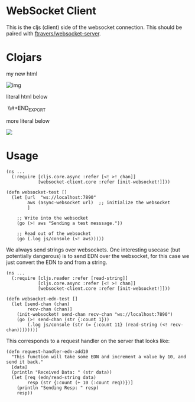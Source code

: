 
# WebSocket Client

This is the cljs (client) side of the websocket connection.  This
should be paired with [ftravers/websocket-server](https://github.com/ftravers/websocket-server).

# Clojars

my new html

![img](https://clojars.org/fentontravers/websocket-client/latest-version.svg)

literal html below

<img src="<https://camo.githubusercontent.com/ccd2234bd230e37b073f327b5b4f7112d4f73fd6/68747470733a2f2f636c6f6a6172732e6f72672f66656e746f6e747261766572732f776562736f636b65742d636c69656e742f6c61746573742d76657273696f6e2e737667>" alt="" data-canonical-src="![img](//clojars.org/fentontravers/websocket-client/latest-version.svg)" style="max-width:100%;">
\\#+END<sub>EXPORT</sub>

more literal below

<div class="export">
<img
src="![img](//clojars.org/fentontravers/websocket-client/latest-version.svg)">

</div>

# Usage<a id="sec-3" name="sec-3"></a>

    (ns ...
      (:require [cljs.core.async :refer [<! >! chan]]
                [websocket-client.core :refer [init-websocket!]]))
    
    (defn websocket-test []
      (let [url  "ws://localhost:7890"
            aws (async-websocket url)  ;; initialize the websocket
            ]
    
        ;; Write into the websocket
        (go (>! aws "Sending a test messsage."))
    
        ;; Read out of the websocket
        (go (.log js/console (<! aws)))))

We always send strings over websockets.  One interesting usecase (but
potentially dangerous) is to send EDN over the websocket, for this
case we just convert the EDN to and from a string.  

    (ns ... 
      (:require [cljs.reader :refer [read-string]]
                [cljs.core.async :refer [<! >! chan]]
                [websocket-client.core :refer [init-websocket!]]))
    
    (defn websocket-edn-test []
      (let [send-chan (chan)
            recv-chan (chan)]
        (init-websocket! send-chan recv-chan "ws://localhost:7890")
        (go (>! send-chan (str {:count 1}))
            (.log js/console (str (= {:count 11} (read-string (<! recv-chan))))))))

This corresponds to a request handler on the server that looks like:

    (defn request-handler-edn-add10
      "This function will take some EDN and increment a value by 10, and send it back."
      [data]
      (println "Received Data: " (str data))
      (let [req (edn/read-string data)
            resp (str {:count (+ 10 (:count req))})]
        (println "Sending Resp: " resp)
        resp))
